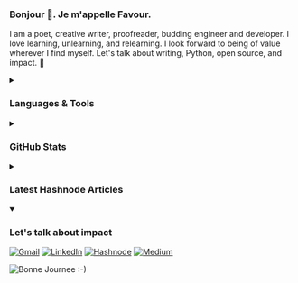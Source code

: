 ### Bonjour 👋. Je m'appelle Favour.

<!--
**favour-olumese/favour-olumese** is a ✨ _special_ ✨ repository because its `README.md` (this file) appears on your GitHub profile.

Here are some ideas to get you started:

- 🔭 I’m currently working on ...
- 🌱 I’m currently learning ...
- 👯 I’m looking to collaborate on ...
- 🤔 I’m looking for help with ...
- 💬 Ask me about ...
- 📫 How to reach me: ...
- 😄 Pronouns: ...
- ⚡ Fun fact: ...
-->
I am a poet, creative writer, proofreader, budding engineer and developer. I love learning, unlearning, and relearning. I look forward to being of value wherever I find myself. Let's talk about writing, Python, open source, and impact. 🙂
<details>
  <summary><h3>Languages & Tools</h3></summary>

  ![Python](https://img.shields.io/badge/python-3670A0?style=for-the-badge&logo=python&logoColor=ffdd54)
  ![C](https://img.shields.io/badge/c-%2300599C.svg?style=for-the-badge&logo=c&logoColor=white)
  ![C++](https://img.shields.io/badge/c++-%2300599C.svg?style=for-the-badge&logo=c%2B%2B&logoColor=white)
  ![HTML5](https://img.shields.io/badge/html5-%23E34F26.svg?style=for-the-badge&logo=html5&logoColor=white)
  ![Git](https://img.shields.io/badge/git-%23F05033.svg?style=for-the-badge&logo=git&logoColor=white)
  ![Markdown](https://img.shields.io/badge/markdown-%23000000.svg?style=for-the-badge&logo=markdown&logoColor=white)
  ![Canva](https://img.shields.io/badge/Canva-%2300C4CC.svg?style=for-the-badge&logo=Canva&logoColor=white)
  
</details>
<details>
  <summary><h3>GitHub Stats</h3></summary>
  
  ![Favour Olumese's GitHub stats](https://github-readme-stats.vercel.app/api?username=favour-olumese&count_private=true&show_icons=true&theme=radical)
  ![Languages Used](https://github-readme-stats.vercel.app/api/top-langs/?username=favour-olumese&layout=compact&theme=radical)
  
</details>

<details>
  <summary><h3>Latest Hashnode Articles</h3></summary>
  
  <!-- BLOG-POST-LIST:START --><!-- BLOG-POST-LIST:END -->
  
</details>

<details open>
  <summary><h3>Let's talk about impact</h3></summary>
  
  <a href="mailto:olumesefavor@gmail.com">![Gmail](https://img.shields.io/badge/Gmail-D14836?style=for-the-badge&logo=gmail&logoColor=white)</a>
  <a href="https://www.linkedin.com/in/favourolumese">![LinkedIn](https://img.shields.io/badge/linkedin-%230077B5.svg?style=for-the-badge&logo=linkedin&logoColor=white)</a>
  <a href="https://thecodingprocess.hashnode.dev/">![Hashnode](https://img.shields.io/badge/Hashnode-2962FF?style=for-the-badge&logo=hashnode&logoColor=white)</a>
  <a href="https://favourolumese.medium.com/">![Medium](https://img.shields.io/badge/Medium-12100E?style=for-the-badge&logo=medium&logoColor=white)</a>
  
</details>

<img src="https://readme-typing-svg.herokuapp.com?font=League+Gothic&pause=1000&center=true&width=435&lines=Bonne+Journee+%3A-)" alt="Bonne Journee :-)" />
